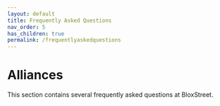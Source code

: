 ```yaml
---
layout: default
title: Frequently Asked Questions
nav_order: 5
has_children: true
permalink: /frequentlyaskedquestions
---
```


# Alliances
This section contains several frequently asked questions at BloxStreet.
